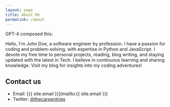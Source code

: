 ```yaml
---
layout: page
title: About Me
permalink: /about
---
```

GPT-4 composed this:

Hello, I'm John Doe, a software engineer by profession. I have a passion for coding and problem-solving, with expertise in Python and JavaScript. I devote my free time to personal projects, reading, blog writing, and staying updated with the latest in Tech. I believe in continuous learning and sharing knowledge. Visit my blog for insights into my coding adventures!

## Contact us

- Email: [{{ site.email }}](mailto:{{ site.email }})
- Twitter: [@thecarpentries](https://twitter.com/thecarpentries)

